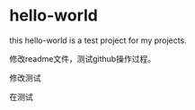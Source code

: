 # hello-world
this hello-world is a test project for my projects.

修改readme文件，测试github操作过程。

修改测试

在测试
